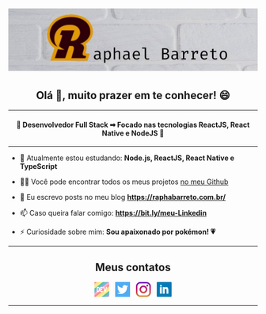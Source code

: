 <h1 align="center">
  <img alt="Logo"src="https://github.com/raphabarreto/raphabarreto/blob/master/assets/logo-background.png?raw=true" />
</h1>

<h2 align="center">Olá 👋, muito prazer em te conhecer! 😄</h2>

---

<h4 align="center">🚀 Desenvolvedor Full Stack ➡ Focado nas tecnologias ReactJS, React Native e NodeJS 🚀</h4>


---
- 🌱 Atualmente estou estudando: **Node.js, ReactJS, React Native e TypeScript**

- 👨‍💻 Você pode encontrar todos os meus projetos [no meu Github](https://github.com/raphabarreto?tab=repositories)

- 📝 Eu escrevo posts no meu blog **https://raphabarreto.com.br/**

- 📫 Caso queira falar comigo: **https://bit.ly/meu-Linkedin**

- ⚡ Curiosidade sobre mim: **Sou apaixonado por pokémon! 💗**

---

<h2 align="center">Meus contatos</h2>

<p align='center'>
  <a href="https://dev.to/raphabarreto"><img height="30" src="https://github.com/raphabarreto/raphabarreto/blob/master/assets/dev.png?raw=true"></a>&nbsp;&nbsp;
  <a href="https://twitter.com/RaphaelGuiba"><img height="30" src="https://github.com/raphabarreto/raphabarreto/blob/master/assets/twitter.png?raw=true"></a>&nbsp;&nbsp;
  <a href="https://www.instagram.com/raphaelguiba/"><img height="30" src="https://github.com/raphabarreto/raphabarreto/blob/master/assets/instagram.jpg?raw=true"></a>&nbsp;&nbsp;
  <a href="https://www.linkedin.com/in/raphael-barreto/"><img height="30" src="https://github.com/raphabarreto/raphabarreto/blob/master/assets/linkedin.png?raw=true"></a>
</p>

---